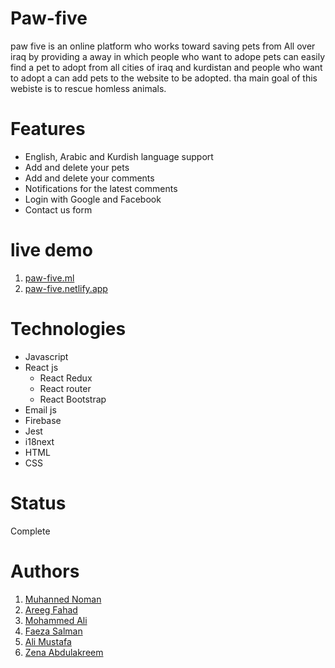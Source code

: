 # Paw-five
paw five is an online platform who works toward saving pets from All over iraq by providing a away in which people who want to adope pets can easily find a pet to adopt from all cities of iraq and kurdistan and people who want to adopt a can add pets to the website to be adopted. tha main goal of this webiste is to rescue homless animals.

# Features
- English, Arabic and Kurdish language support
- Add and delete your pets
- Add and delete your comments
- Notifications for the latest comments
- Login with Google and Facebook
- Contact us form

# live demo
1. [paw-five.ml](https://paw-five.ml/)
2. [paw-five.netlify.app](https://paw-five.netlify.app/)

# Technologies
- Javascript
- React js
  - React Redux
  - React router
  - React Bootstrap
- Email js
- Firebase
- Jest
- i18next
- HTML
- CSS

# Status
Complete

# Authors
1. [Muhanned Noman](https://github.com/MuhannedNoman)
2. [Areeg Fahad](https://github.com/AREEG94FAHAD)
3. [Mohammed Ali](https://github.com/klay964)
4. [Faeza Salman](https://github.com/Faeza97)
5. [Ali Mustafa](https://github.com/Ali-mustafa8)
6. [Zena Abdulakreem](https://github.com/ZeenaKareemAlhello)




